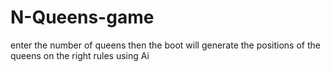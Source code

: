 # N-Queens-game
enter the number of queens then the boot will generate the positions of the queens on the right rules using Ai
